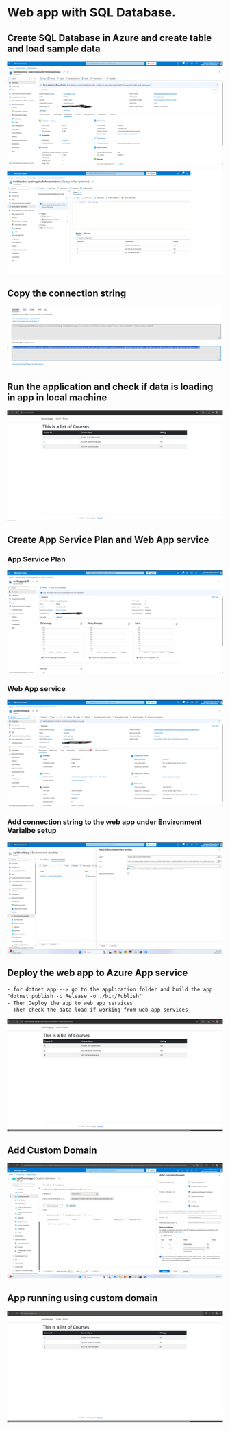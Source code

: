 # Web app with SQL Database.

## Create SQL Database in Azure and create table and load sample data

![alt text](<Create a SQL Database and Databse Server.png>)

![alt text](<Verify if data is loaded.png>)

## Copy the connection string

![alt text](<Connection String.png>)

## Run the application and check if data is loading in app in local machine

![alt text](<localhost data load.png>)

## Create App Service Plan and Web App service

### App Service Plan

![alt text](<App Service Plan.png>)

### Web App service

![alt text](<Web App.png>)

### Add connection string to the web app under Environment Varialbe setup

![alt text](<Add Connection string.png>)

## Deploy the web app to Azure App service
    - for dotnet app --> go to the application folder and build the app "dotnet publish -c Release -o ./bin/Publish"
    - Then Deploy the app to web app services
    - Then check the data load if working from web app services

![alt text](<App running from Web App Services.png>)    

## Add Custom Domain

![alt text](<Custom Domain.png>)

## App running using custom domain

![alt text](<Web App Accessed using Custom Domain.png>)